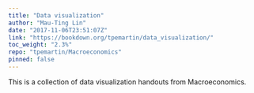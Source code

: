 ```yaml
---
title: "Data visualization"
author: "Mau-Ting Lin"
date: "2017-11-06T23:51:07Z"
link: "https://bookdown.org/tpemartin/data_visualization/"
toc_weight: "2.3%"
repo: "tpemartin/Macroeconomics"
pinned: false
---
```


This is a collection of data visualization handouts from Macroeconomics.
